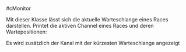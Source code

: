 #cMonitor

Mit dieser Klasse lässt sich die aktuelle Warteschlange eines Races darstellen. Printet die aktiven Channel eines Races und deren Wartepositionen:

Es wird zusätzlich der Kanal mit der kürzesten Warteschlange angezeigt
    